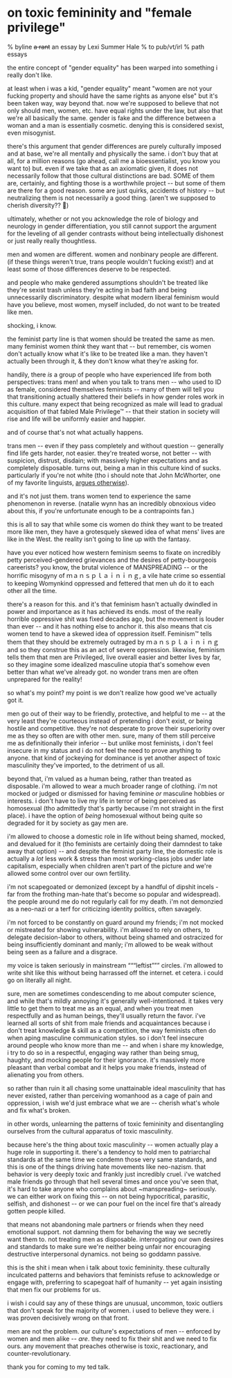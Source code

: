 # on toxic femininity and "female privilege"
% byline <s>a rant</s> an essay by Lexi Summer Hale
% to pub/vt/irl
% path essays

the entire concept of "gender equality" has been warped into something i really don't like.

at least when i was a kid, "gender equality" meant "women are not your fucking property and should have the same rights as anyone else" but it's been taken way, way beyond that. now we're supposed to believe that not only should men, women, etc. have equal rights under the law, but also that we're all basically the same. gender is fake and the difference between a woman and a man is essentially cosmetic. denying this is considered sexist, even misogynist.

there's this argument that gender differences are purely culturally imposed and at base, we're all mentally and physically the same. i don't buy that at all, for a million reasons (go ahead, call me a bioessentialist, you know you want to) but. even if we take that as an axiomatic given, it does not necessarily follow that those cultural distinctions are bad. SOME of them are, certainly, and fighting those is a worthwhile project -- but some of them are there for a good reason. some are just quirks, accidents of history -- but neutralizing them is not necessarily a good thing. (aren't we supposed to cherish diversity?? 🤔)

ultimately, whether or not you acknowledge the role of biology and neurology in gender differentiation, you still cannot support the argument for the leveling of all gender contrasts without being intellectually dishonest or just really really thoughtless.

men and women are different. women and nonbinary people are different. (if these things weren't true, trans people wouldn't fucking exist!) and at least some of those differences deserve to be respected.

and people who make gendered assumptions shouldn't be treated like they're sexist trash unless they're acting in bad faith and being unnecessarily discriminatory. despite what modern liberal feminism would have you believe, most women, myself included, do not want to be treated like men.

shocking, i know.

the feminist party line is that women should be treated the same as men. many feminist women *think* they want that -- but remember, cis women don't actually know what it's like to be treated like a man. they haven't actually been through it, & they don't know what they're asking for.

handily, there *is* a group of people who have experienced life from both perspectives: trans men! and when you talk to trans men -- who used to ID as female, considered themselves feminists -- many of them will tell you that transitioning actually shattered their beliefs in how gender roles work in this culture. many expect that being recognized as male will lead to gradual acquisition of that fabled Male Privilege™ -- that their station in society will rise and life will be uniformly easier and happier.

and of course that's not what actually happens.

trans men -- even if they pass completely and without question -- generally find life gets harder, not easier. they're treated worse, not better -- with suspicion, distrust, disdain; with massively higher expectations and as completely disposable. turns out, being a man in this culture kind of sucks. particularly if you're not white (tho i should note that John McWhorter, one of my favorite linguists, [argues otherwise](https://www.theatlantic.com/ideas/archive/2018/12/why-third-wave-anti-racism-dead-end/578764/)). 

and it's not just them. trans women tend to experience the same phenomenon in reverse. (natalie wynn has an incredibly obnoxious video about this, if you're unfortunate enough to be a contrapoints fan.)

this is all to say that while some cis women do *think* they want to be treated more like men, they have a grotesquely skewed idea of what mens' lives are like in the West. the reality isn't going to line up with the fantasy.

have you ever noticed how western feminism seems to fixate on incredibly petty perceived-gendered grievances and the desires of petty-bourgeois careerists? you know, the brutal violence of MANSPREADING -- or the horrific misogyny of ｍａｎｓｐｌａｉｎｉｎｇ, a vile hate crime so essential to keeping Womynkind oppressed and fettered that men uh do it to each other all the time.

there's a reason for this. and it's that feminism hasn't actually dwindled in power and importance as it has achieved its ends. most of the really horrible oppressive shit was fixed decades ago, but the movement is louder than ever -- and it has nothing else to anchor it. this also means that cis women tend to have a skewed idea of oppression itself. Feminism™ tells them that they should be extremely outraged by ｍａｎｓｐｌａｉｎｉｎｇ and so they construe this as an act of severe oppression. likewise, feminism tells them that men are Privileged, live overall easier and better lives by far, so they imagine some idealized masculine utopia that's somehow even better than what we've already got. no wonder trans men are often unprepared for the reality!

so what's my point? my point is we don't realize how good we've actually got it.

men go out of their way to be friendly, protective, and helpful to me -- at the very least they're courteous instead of pretending i don't exist, or being hostile and competitive. they're not desperate to prove their superiority over me as they so often are with other men. sure, many of them still perceive me as definitionally their inferior -- but unlike most feminists, i don't feel insecure in my status and i do not feel the need to prove anything to anyone. that kind of jockeying for dominance is yet another aspect of toxic masculinity they've imported, to the detriment of us all.

beyond that, i'm valued as a human being, rather than treated as disposable.  i'm allowed to wear a much broader range of clothing.  i'm not mocked or judged or dismissed for having feminine *or* masculine hobbies or interests.  i don't have to live my life in terror of being perceived as homosexual (tho admittedly that's partly because i'm not straight in the first place).  i have the option of *being* homosexual without being quite so degraded for it by society as gay men are.

i'm allowed to choose a domestic role in life without being shamed, mocked, and devalued for it (tho feminists are certainly doing their damndest to take away that option) -- and despite the feminist party line, the domestic role is actually a *lot* less work & stress than most working-class jobs under late capitalism, especially when children aren't part of the picture and we're allowed some control over our own fertility.

i'm not scapegoated or demonized (except by a handful of dipshit incels - far from the frothing man-hate that's become so popular and widespread). the people around me do not regularly call for my death. i'm not demonzied as a neo-nazi or a terf for criticizing identity politics, often savagely.

i'm not forced to be constantly on guard around my friends; i'm not mocked or mistreated for showing vulnerability. i'm allowed to rely on others, to delegate decision-labor to others, without being shamed and ostracized for being insufficiently dominant and manly; i'm allowed to be weak without being seen as a failure and a disgrace.

my voice is taken seriously in mainstream “““leftist””” circles. i'm allowed to write shit like this without being harrassed off the internet. et cetera. i could go on literally all night.

sure, men are sometimes condescending to me about computer science, and while that's mildly annoying it's generally well-intentioned. it takes very little to get them to treat me as an equal, and when you treat men respectfully and as human beings, they'll usually return the favor. i've learned all sorts of shit from male friends and acquaintances because i don't treat knowledge & skill as a competition, the way feminists often do when aping masculine communication styles. so i don't feel insecure around people who know more than me -- and when i share my knowledge, i try to do so in a respectful, engaging way rather than being smug, haughty, and mocking people for their ignorance. it's massively more pleasant than verbal combat and it helps you make friends, instead of alienating you from others.

so rather than ruin it all chasing some unattainable ideal masculinity that has never existed, rather than perceiving womanhood as a cage of pain and oppression, i wish we'd just embrace what we are -- cherish what's whole and fix what's broken.  

in other words, unlearning the patterns of toxic femininity and disentangling ourselves from the cultural apparatus of toxic masculinity.

because here's the thing about toxic masculinity -- women actually play a huge role in supporting it. there's a tendency to hold men to patriarchal standards at the same time we condemn those very same standards, and this is one of the things driving hate movements like neo-nazism. that behavior is very deeply toxic and frankly just incredibly cruel. i've watched male friends go through that hell several times and once you've seen that, it's hard to take anyone who complains about ~manspreading~ seriously. we can either work on fixing this -- on not being hypocritical, parasitic, selfish, and dishonest -- or we can pour fuel on the incel fire that's already gotten people killed.

that means not abandoning male partners or friends when they need emotional support. not damning them for behaving the way we secretly want them to. not treating men as disposable. interrogating our own desires and standards to make sure we're neither being unfair nor encouraging destructive interpersonal dynamics. not being so goddamn passive.

this is the shit i mean when i talk about toxic femininity. these culturally inculcated patterns and behaviors that feminists refuse to acknowledge or engage with, preferring to scapegoat half of humanity -- yet again insisting that men fix our problems for us.

i wish i could say any of these things are unusual, uncommon, toxic outliers that don't speak for the majority of women. i used to believe they were. i was proven decisively wrong on that front.

men are not the problem. our culture's expectations of men -- enforced by women and men alike -- *are*. they need to fix their shit and we need to fix ours. any movement that preaches otherwise is toxic, reactionary, and counter-revolutionary.

thank you for coming to my ted talk.
